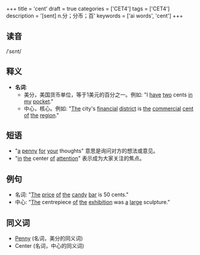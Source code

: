 +++
title = 'cent'
draft = true
categories = ['CET4']
tags = ['CET4']
description = '[sent] n.分；分币；百'
keywords = ['ai words', 'cent']
+++

## 读音
/ˈsɛnt/

## 释义
- **名词**: 
    - 美分，美国货币单位，等于1美元的百分之一。例如: "I [have](/zh/post/have/) [two](/zh/post/two/) cents [in](/zh/post/in/) [my](/zh/post/my/) [pocket](/zh/post/pocket/)."
    - 中心，核心。例如: "[The](/zh/post/the/) city's [financial](/zh/post/financial/) [district](/zh/post/district/) is [the](/zh/post/the/) [commercial](/zh/post/commercial/) [cent](/zh/post/cent/) [of](/zh/post/of/) [the](/zh/post/the/) [region](/zh/post/region/)."

## 短语
- "[a](/zh/post/a/) [penny](/zh/post/penny/) [for](/zh/post/for/) [your](/zh/post/your/) thoughts" 意思是询问对方的想法或意见。
- "[in](/zh/post/in/) [the](/zh/post/the/) center [of](/zh/post/of/) [attention](/zh/post/attention/)" 表示成为大家关注的焦点。

## 例句
- 名词: "[The](/zh/post/the/) [price](/zh/post/price/) [of](/zh/post/of/) [the](/zh/post/the/) [candy](/zh/post/candy/) [bar](/zh/post/bar/) is 50 cents."
- 中心: "[The](/zh/post/the/) centrepiece [of](/zh/post/of/) [the](/zh/post/the/) [exhibition](/zh/post/exhibition/) was [a](/zh/post/a/) [large](/zh/post/large/) sculpture."

## 同义词
- [Penny](/zh/post/penny/) (名词，美分的同义词)
- Center (名词，中心的同义词)
